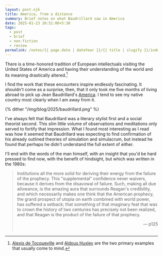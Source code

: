 ```yaml
---
layout: post.njk
title: America, from a distance
summary: Brief notes on what Baudrillard saw in America
date: 2025-01-23 10:51:00+5:30
tags:
  - post
  - brief
  - non-fiction
  - review
permalink: /notes/{{ page.date | dateYear }}/{{ title | slugify }}/index.html
---
```


There is a time-honored tradition of European intellectuals visiting the United States of America and having their understanding of the world and its meaning drastically altered.[^1]

I find the work that these encounters inspire endlessly fascinating. It shouldn't come as a surprise, then, that it only took me five months of living abroad to pick up Jean Baudrillard's [America](https://openlibrary.org/books/OL2196791M/America). I tend to see my native country most clearly when I am away from it.

{% dither "/img/blog/2025/baudrillard.png" %}

I've always felt that Baudrillard was a literary stylist first and a social theorist second. This slim little volume of observations and meditations only served to fortify that impression. What I found most interesting as I read was how it seemed that Baudrillard was expecting to find confirmation of his already outlined theories of simulation and simulacrum, but instead he found that perhaps he didn't understand the full extent of either.

I'll end with the words of the man himself, with an insight that you'd be hard pressed to find now, with the benefit of hindsight, but which was written in the 1980s:

> Institutions all the more solid for deriving their energy from the failure of the prophecy. This "supplemental" confidence never waivers, because it derives from the disavowal of failure. Such, making all due allowance, is the amazing aura that surrounds Reagan's credibility, and which necessarily makes one think that the American prophecy, the grand prospect of utopia on earth combined with world power, has suffered a setback; that something of that imaginary feat that was to crown the history of two centuries has precisely not been realized, and that Reagan is the product of the failure of that prophecy.
>
> <div align=right>— p125</div></br>

[^1]: [Alexis de Tocqueville](https://en.wikipedia.org/wiki/Democracy_in_America) and [Aldous Huxley](https://en.wikipedia.org/wiki/Brave_New_World#:~:text=An%20early%20trip%20to%20the%20United%20States%20gave%20Brave%20New%20World%20much%20of%20its%20character.%20Huxley%20was%20outraged%20by%20the%20culture%20of%20youth%2C%20commercial%20cheeriness%2C%20sexual%20promiscuity%20and%20the%20inward-looking%20nature%20of%20many%20Americans%3B%20he%20had%20also%20found%20the%20book%20My%20Life%20and%20Work%20by%20Henry%20Ford%20on%20the%20boat%20to%20America%20and%20he%20saw%20the%20book's%20principles%20applied%20in%20everything%20he%20encountered%20after%20leaving%20San%20Francisco.) are the two primary examples that usually come to mind.
